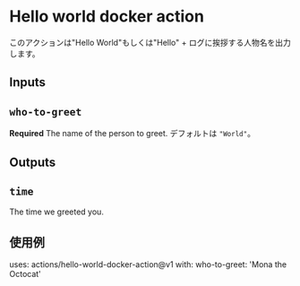 # Hello world docker action

このアクションは"Hello World"もしくは"Hello" + ログに挨拶する人物名を出力します。

## Inputs

## `who-to-greet`

**Required** The name of the person to greet. デフォルトは `"World"`。

## Outputs

## `time`

The time we greeted you.

## 使用例

uses: actions/hello-world-docker-action@v1
with:
who-to-greet: 'Mona the Octocat'
